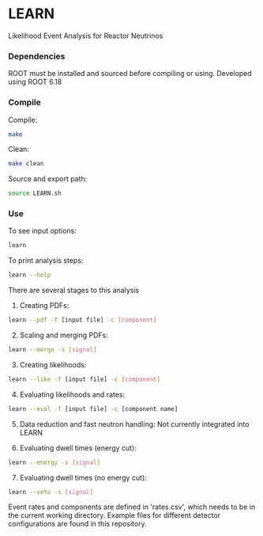 # LEARN
Likelihood Event Analysis for Reactor Neutrinos

### Dependencies
ROOT must be installed and sourced before compiling or using. Developed using ROOT 6.18

### Compile
Compile:
```bash
make
```

Clean:
```bash
make clean
```

Source and export path:
```bash
source LEARN.sh
```

### Use

To see input options:
```bash
learn
```
To print analysis steps:
```bash
learn --help
```

There are several stages to this analysis

1) Creating PDFs:
```bash
learn --pdf -f [input file] -c [component]
```

2) Scaling and merging PDFs:
```bash
learn --merge -s [signal]
```

3) Creating likelihoods:
```bash
learn --like -f [input file] -c [component]
```

4) Evaluating likelihoods and rates:
```bash
learn --eval -f [input file] -c [component name]
```

5) Data reduction and fast neutron handling:
Not currently integrated into LEARN

6) Evaluating dwell times (energy cut):
```bash
learn --energy -s [signal]
```

7) Evaluating dwell times (no energy cut):
```bash
learn --veto -s [signal]
```

Event rates and components are defined in 'rates.csv', which needs to be in the current working directory. Example files for different detector configurations are found in this repository.
